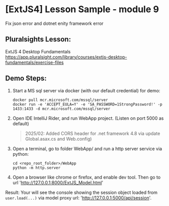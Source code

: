 # [ExtJS4] Lesson Sample - module 9

Fix json error and dotnet enity framework error

## Pluralsights Lesson:
ExtJS 4 Desktop Fundamentals
https://app.pluralsight.com/library/courses/extjs-desktop-fundamentals/exercise-files

## Demo Steps:

1. Start a MS sql server via docker (with our default credential) for demo: 
    ```
    docker pull mcr.microsoft.com/mssql/server 
    docker run -e 'ACCEPT_EULA=Y' -e 'SA_PASSWORD=1StrongPassword!' -p 1433:1433 -d mcr.microsoft.com/mssql/server
    ```
2. Open IDE IntelliJ Rider, and run WebApp project. (Listen on port 5000 as default)
   > 2025/02: Added CORS header for .net framework 4.8 via update Global.asax.cs and Web.config)

3. Open a terminal, go to folder WebApp/ and run a http server service via python:
    ```
    cd <repo_root_folder>/WebApp
    python -m http.server
    ```
4. Open a browser like chrome or firefox, and enable dev tool. Then go to url 'http://127.0.0.1:8000/ExtJS_Model.html'

Result: Your will see the console showing the session object loaded from `user.load(...)` via model proxy url: 'http://127.0.0.1:5000/api/session'.